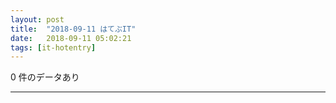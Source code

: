 ```yaml
---
layout: post
title:  "2018-09-11 はてぶIT"
date:   2018-09-11 05:02:21
tags: [it-hotentry]
---
```

0 件のデータあり

<hr>
